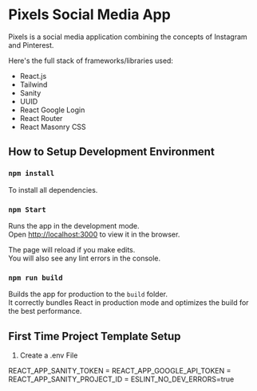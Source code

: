 # Pixels Social Media App 
Pixels is a social media application combining the concepts of Instagram and Pinterest. 

Here's the full stack of frameworks/libraries used:

* React.js
* Tailwind 
* Sanity
* UUID
* React Google Login
* React Router
* React Masonry CSS


## How to Setup Development Environment 

### `npm install`
To install all dependencies.


### `npm Start`
Runs the app in the development mode.\
Open [http://localhost:3000](http://localhost:3000) to view it in the browser.

The page will reload if you make edits.\
You will also see any lint errors in the console.

### `npm run build`

Builds the app for production to the `build` folder.\
It correctly bundles React in production mode and optimizes the build for the best performance.

## First Time Project Template Setup

1. Create a .env File

REACT_APP_SANITY_TOKEN = 
REACT_APP_GOOGLE_API_TOKEN = 
REACT_APP_SANITY_PROJECT_ID = 
ESLINT_NO_DEV_ERRORS=true